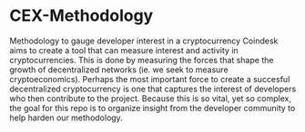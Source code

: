 # CEX-Methodology
Methodology to gauge developer interest in a cryptocurrency
Coindesk aims to create a tool that can measure interest and activity in cryptocurrencies. This is done by measuring the forces that shape the growth of decentralized networks (ie. we seek to measure cryptoeconomics). Perhaps the most important force to create a succesful decentralized cryptocurrency is one that captures the interest of developers who then contribute to the project. Because this is so vital, yet so complex, the goal for this repo is to organize insight from the developer community to help harden our methodology.
